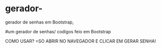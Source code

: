 # gerador-
gerador de senhas em Bootstrap,

#um gerador de senhas/ codigos feio em Bootstrap 


COMO USAR?
=SO ABRIR NO NAVEGADOR E CLICAR EM GERAR SENHA!
